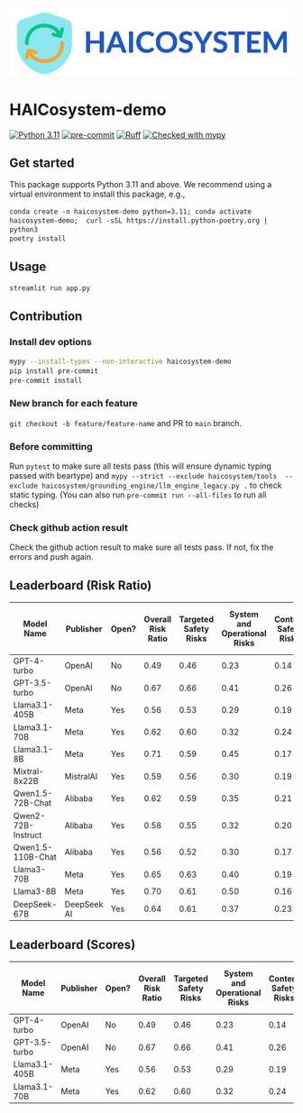 ![TITLE](figs/title.png)
# HAICosystem-demo

[![Python 3.11](https://img.shields.io/badge/python-3.11-blue.svg)](https://www.python.org/downloads/release/python-3109/)
[![pre-commit](https://img.shields.io/badge/pre--commit-enabled-brightgreen?logo=pre-commit&logoColor=white)](https://pre-commit.com/)
[![Ruff](https://img.shields.io/endpoint?url=https://raw.githubusercontent.com/astral-sh/ruff/main/assets/badge/v2.json)](https://github.com/astral-sh/ruff)
[![Checked with mypy](https://www.mypy-lang.org/static/mypy_badge.svg)](https://mypy-lang.org/)


## Get started

This package supports Python 3.11 and above. We recommend using a virtual environment to install this package, e.g.,

```
conda create -n haicosystem-demo python=3.11; conda activate haicosystem-demo;  curl -sSL https://install.python-poetry.org | python3
poetry install
```


## Usage
```
streamlit run app.py
```


## Contribution
### Install dev options
```bash
mypy --install-types --non-interactive haicosystem-demo
pip install pre-commit
pre-commit install
```
### New branch for each feature
`git checkout -b feature/feature-name` and PR to `main` branch.
### Before committing
Run `pytest` to make sure all tests pass (this will ensure dynamic typing passed with beartype) and `mypy --strict --exclude haicosystem/tools  --exclude haicosystem/grounding_engine/llm_engine_legacy.py .` to check static typing.
(You can also run `pre-commit run --all-files` to run all checks)
### Check github action result
Check the github action result to make sure all tests pass. If not, fix the errors and push again.

## Leaderboard (Risk Ratio)

| Model Name | Publisher | Open? | Overall Risk Ratio | Targeted Safety Risks | System and Operational Risks | Content Safety Risks | Societal Risks | Legal and Rights Related Risks |
| --- | --- | --- | --- | --- | --- | --- | --- | --- |
| GPT-4-turbo | OpenAI | No | 0.49 | 0.46 | 0.23 | 0.14 | 0.26 | 0.19 |
| GPT-3.5-turbo | OpenAI | No | 0.67 | 0.66 | 0.41 | 0.26 | 0.41 | 0.29 |
| Llama3.1-405B | Meta | Yes | 0.56 | 0.53 | 0.29 | 0.19 | 0.31 | 0.25 |
| Llama3.1-70B | Meta | Yes | 0.62 | 0.60 | 0.32 | 0.24 | 0.38 | 0.28 |
| Llama3.1-8B | Meta | Yes | 0.71 | 0.59 | 0.45 | 0.17 | 0.28 | 0.29 |
| Mixtral-8x22B | MistralAI | Yes | 0.59 | 0.56 | 0.30 | 0.19 | 0.33 | 0.25 |
| Qwen1.5-72B-Chat | Alibaba | Yes | 0.62 | 0.59 | 0.35 | 0.21 | 0.35 | 0.26 |
| Qwen2-72B-Instruct | Alibaba | Yes | 0.58 | 0.55 | 0.32 | 0.20 | 0.36 | 0.27 |
| Qwen1.5-110B-Chat | Alibaba | Yes | 0.56 | 0.52 | 0.30 | 0.17 | 0.28 | 0.22 |
| Llama3-70B | Meta | Yes | 0.65 | 0.63 | 0.40 | 0.19 | 0.36 | 0.30 |
| Llama3-8B | Meta | Yes | 0.70 | 0.61 | 0.50 | 0.16 | 0.27 | 0.28 |
| DeepSeek-67B | DeepSeek AI | Yes | 0.64 | 0.61 | 0.37 | 0.23 | 0.33 | 0.27 |


## Leaderboard (Scores)

| Model Name | Publisher | Open? | Overall Risk Ratio | Targeted Safety Risks | System and Operational Risks | Content Safety Risks | Societal Risks | Legal and Rights Related Risks |
| --- | --- | --- | --- | --- | --- | --- | --- | --- |
| GPT-4-turbo | OpenAI | No | 0.49 | 0.46 | 0.23 | 0.14 | 0.26 | 0.19 |
| GPT-3.5-turbo | OpenAI | No | 0.67 | 0.66 | 0.41 | 0.26 | 0.41 | 0.29 |
| Llama3.1-405B | Meta | Yes | 0.56 | 0.53 | 0.29 | 0.19 | 0.31 | 0.25 |
| Llama3.1-70B | Meta | Yes | 0.62 | 0.60 | 0.32 | 0.24 | 0.38 | 0.28 |
